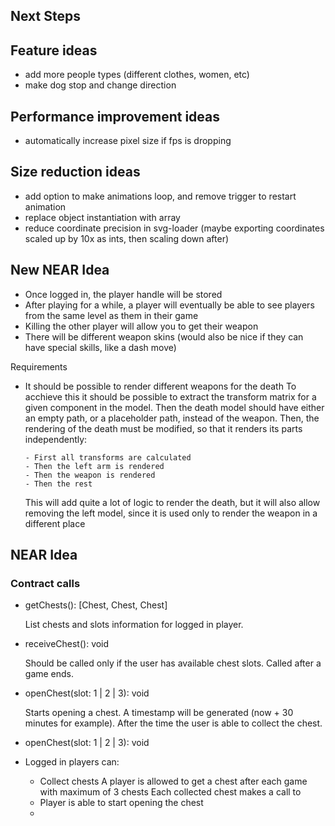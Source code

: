 ## Next Steps

## Feature ideas

-   add more people types (different clothes, women, etc)
-   make dog stop and change direction

## Performance improvement ideas

-   automatically increase pixel size if fps is dropping

## Size reduction ideas

-   add option to make animations loop, and remove trigger to restart animation
-   replace object instantiation with array
-   reduce coordinate precision in svg-loader (maybe exporting coordinates scaled up by 10x as ints, then scaling down after)

## New NEAR Idea

-   Once logged in, the player handle will be stored
-   After playing for a while, a player will eventually be able to see players from the same level as them in their game
-   Killing the other player will allow you to get their weapon
-   There will be different weapon skins (would also be nice if they can have special skills, like a dash move)

Requirements

-   It should be possible to render different weapons for the death
    To acchieve this it should be possible to extract the transform matrix for a given component in the model.
    Then the death model should have either an empty path, or a placeholder path, instead of the weapon.
    Then, the rendering of the death must be modified, so that it renders its parts independently:

        - First all transforms are calculated
        - Then the left arm is rendered
        - Then the weapon is rendered
        - Then the rest

    This will add quite a lot of logic to render the death, but it will also allow removing the left model,
    since it is used only to render the weapon in a different place

## NEAR Idea

### Contract calls

-   getChests(): [Chest, Chest, Chest]

    List chests and slots information for logged in player.

-   receiveChest(): void

    Should be called only if the user has available chest slots.
    Called after a game ends.

-   openChest(slot: 1 | 2 | 3): void

    Starts opening a chest. A timestamp will be generated (now + 30 minutes for example).
    After the time the user is able to collect the chest.

-   openChest(slot: 1 | 2 | 3): void

-   Logged in players can:
    -   Collect chests
        A player is allowed to get a chest after each game with maximum of 3 chests
        Each collected chest makes a call to
    -   Player is able to start opening the chest
    -
